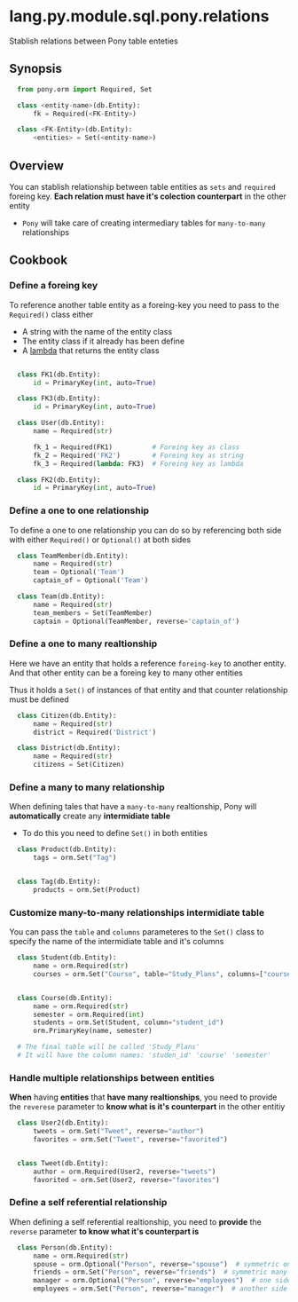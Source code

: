 # lang.py.module.sql.pony.relations

Stablish relations between Pony table enteties

## Synopsis

```py
  from pony.orm import Required, Set

  class <entity-name>(db.Entity):
      fk = Required(<FK-Entity>)

  class <FK-Entity>(db.Entity):
      <entities> = Set(<entity-name>)
```

## Overview

You can stablish relationship between table entities as `sets` and `required`
foreing key. **Each relation must have it's colection counterpart** in the other
entity

- `Pony` will take care of creating intermediary tables for `many-to-many`
  relationships

## Cookbook

### Define a foreing key

To reference another table entity as a foreing-key you need to pass to the
`Required()` class either

- A string with the name of the entity class
- The entity class if it already has been define
- A [lambda](./8uan.md) that returns the entity class

```py

  class FK1(db.Entity):
      id = PrimaryKey(int, auto=True)

  class FK3(db.Entity):
      id = PrimaryKey(int, auto=True)

  class User(db.Entity):
      name = Required(str)

      fk_1 = Required(FK1)          # Foreing key as class
      fk_2 = Required('FK2')        # Foreing key as string
      fk_3 = Required(lambda: FK3)  # Foreing key as lambda

  class FK2(db.Entity):
      id = PrimaryKey(int, auto=True)

```

### Define a one to one relationship

To define a one to one relationship you can do so by referencing both side with
either `Required()` or `Optional()` at both sides

```py
  class TeamMember(db.Entity):
      name = Required(str)
      team = Optional('Team')
      captain_of = Optional('Team')

  class Team(db.Entity):
      name = Required(str)
      team_members = Set(TeamMember)
      captain = Optional(TeamMember, reverse='captain_of')
```

### Define a one to many realtionship

Here we have an entity that holds a reference `foreing-key` to another entity.
And that other entity can be a foreing key to many other entities

Thus it holds a `Set()` of instances of that entity and that counter
relationship must be defined

```py
  class Citizen(db.Entity):
      name = Required(str)
      district = Required('District')

  class District(db.Entity):
      name = Required(str)
      citizens = Set(Citizen)
```

### Define a many to many relationship

When defining tales that have a `many-to-many` realtionship, Pony will
**automatically** create any **intermidiate table**

- To do this you need to define `Set()` in both entities

```py
  class Product(db.Entity):
      tags = orm.Set("Tag")


  class Tag(db.Entity):
      products = orm.Set(Product)
```

### Customize many-to-many relationships intermidiate table

You can pass the `table` and `columns` parameteres to the `Set()` class to
specify the name of the intermidiate table and it's columns

```py
  class Student(db.Entity):
      name = orm.Required(str)
      courses = orm.Set("Course", table="Study_Plans", columns=["course", "semester"])


  class Course(db.Entity):
      name = orm.Required(str)
      semester = orm.Required(int)
      students = orm.Set(Student, column="student_id")
      orm.PrimaryKey(name, semester)

  # The final table will be called 'Study_Plans'
  # It will have the column names: 'studen_id' 'course' 'semester'
```

### Handle multiple relationships between entities

**When** having **entities** that **have many realtionships**, you need to
provide the `reverese` parameter to **know what is it's counterpart** in the
other entitiy

```py
  class User2(db.Entity):
      tweets = orm.Set("Tweet", reverse="author")
      favorites = orm.Set("Tweet", reverse="favorited")


  class Tweet(db.Entity):
      author = orm.Required(User2, reverse="tweets")
      favorited = orm.Set(User2, reverse="favorites")
```

### Define a self referential relationship

When defining a self referential realtionship, you need to **provide** the
`reverse` parameter **to know what it's counterpart is**

```py
  class Person(db.Entity):
      name = orm.Required(str)
      spouse = orm.Optional("Person", reverse="spouse")  # symmetric one-to-one
      friends = orm.Set("Person", reverse="friends")  # symmetric many-to-many
      manager = orm.Optional("Person", reverse="employees")  # one side of non-symmetric
      employees = orm.Set("Person", reverse="manager")  # another side of non-symmetric
```
